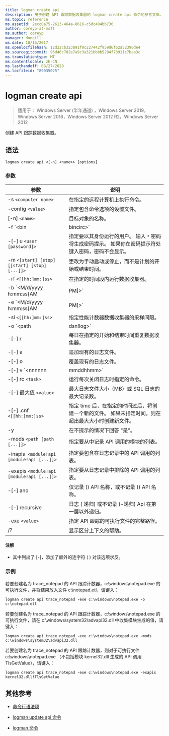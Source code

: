 ```yaml
---
title: logman create api
description: 用于创建 API 跟踪数据收集器的 logman create api 命令的参考文章。
ms.topic: reference
ms.assetid: 2ecc0a75-2613-464a-8616-c5dc404bb736
author: coreyp-at-msft
ms.author: coreyp
manager: dongill
ms.date: 10/16/2017
ms.openlocfilehash: 12d22cb323891f0c227442f959d6f62a52396de4
ms.sourcegitcommit: 96d46c702e7a9c3a321bbbb5284f73911c7baa3c
ms.translationtype: MT
ms.contentlocale: zh-CN
ms.lasthandoff: 08/27/2020
ms.locfileid: "89035025"
---
```

# <a name="logman-create-api"></a>logman create api

> 适用于： Windows Server (半年通道) ，Windows Server 2019，Windows Server 2016，Windows Server 2012 R2，Windows Server 2012

创建 API 跟踪数据收集器。

## <a name="syntax"></a>语法

```
logman create api <[-n] <name>> [options]
```

### <a name="parameters"></a>参数

| 参数 | 说明 |
| --------- | ----------- |
| -s `<computer name>` | 在指定的远程计算机上执行命令。 |
| -config `<value>` | 指定包含命令选项的设置文件。 |
| [-n] `<name>` | 目标对象的名称。 |
| -f `<bin|bincirc>` | 指定数据收集器的日志格式。 |
| -[-] u `<user [password]>` | 指定要以其身份运行的用户。 输入 `*` 密码将生成密码提示。 如果你在密码提示符处键入密码，密码不会显示。 |
| -m `<[start] [stop] [[start] [stop] [...]]>` | 更改为手动启动或停止，而不是计划的开始或结束时间。 |
| -rf `<[[hh:]mm:]ss>` | 在指定的时间段内运行数据收集器。 |
| -b `<M/d/yyyy h:mm:ss[AM|PM]>` | 开始在指定时间收集数据。 |
| -e `<M/d/yyyy h:mm:ss[AM|PM]>` | 在指定的时间结束数据收集。 |
| -si `<[[hh:]mm:]ss>` | 指定性能计数器数据收集器的采样间隔。 |
| -o `<path|dsn!log>` | 指定 SQL 数据库中的输出日志文件或 DSN 和日志集名称。 |
| -[-] r | 每日在指定的开始和结束时间重复数据收集器。 |
| -[-] a | 追加现有的日志文件。 |
| -[-] o | 覆盖现有的日志文件。 |
| -[-] v `<nnnnnn|mmddhhmm>` | 将文件版本信息附加到日志文件名称的末尾。 |
| -[-] rc `<task>` | 运行每次关闭日志时指定的命令。 |
| -[-] 最大值 `<value>` | 最大日志文件大小（MB）或 SQL 日志的最大记录数。 |
| -[-] .cnf `<[[hh:]mm:]ss>` | 指定 time 后，在指定的时间过后，将创建一个新的文件。 如果未指定时间，则在超出最大大小时创建新文件。 |
| -y | 在不提示的情况下回答 "是"。 |
| -mods `<path [path [...]]>` | 指定要从中记录 API 调用的模块的列表。 |
| -inapis` <module!api [module!api [...]]>` | 指定要包含在日志记录中的 API 调用的列表。 |
| -exapis `<module!api [module!api [...]]>` | 指定要从日志记录中排除的 API 调用的列表。 |
| -[-] ano | 仅记录 () API 名称，或不记录 () API 名称。 |
| -[-] recursive | 日志 ( 递归) 或不记录 (-递归) Api 在第一层以外递归。 |
| -exe `<value>` | 指定 API 跟踪的可执行文件的完整路径。 |
| /? | 显示区分上下文的帮助。 |

#### <a name="remarks"></a>注解

- 其中列出了 [-]，添加了额外的连字符 ( ) 对该选项求反。

### <a name="examples"></a>示例

若要创建名为 trace_notepad 的 API 跟踪计数器，c:\windows\notepad.exe 的可执行文件，并将结果放入文件 c:\notepad.etl，请键入：

```
logman create api trace_notepad -exe c:\windows\notepad.exe -o c:\notepad.etl
```

若要创建名为 trace_notepad 的 API 跟踪计数器，c:\windows\notepad.exe 的可执行文件，请在 c:\windows\system32\advapi32.dll 中收集模块生成的值，请键入：

```
logman create api trace_notepad -exe c:\windows\notepad.exe -mods c:\windows\system32\advapi32.dll
```

若要创建名为 trace_notepad 的 API 跟踪计数器，则对于可执行文件 c:\windows\notepad.exe （不包括模块 kernel32.dll 生成的 API 调用 TlsGetValue），请键入：
```
logman create api trace_notepad -exe c:\windows\notepad.exe -exapis kernel32.dll!TlsGetValue
```

## <a name="additional-references"></a>其他参考

- [命令行语法项](command-line-syntax-key.md)

- [logman update api 命令](logman-update-api.md)

- [logman 命令](logman.md)
